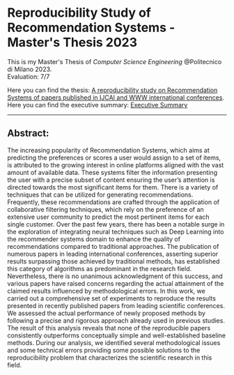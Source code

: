 # Reproducibility Study of Recommendation Systems - Master's Thesis 2023

This is my Master's Thesis of *Computer Science Engineering* @Politecnico di Milano 2023.
<br>
Evaluation: 7/7
 
Here you can find the thesis: [A reproducibility study on Recommendation Systems of papers published in IJCAI and WWW international conferences](A%20reproducibility%20study%20on%20Recommendation%20Systems%20of%20papers%20published%20in%20IJCAI%20and%20WWW%20international%20conferences.pdf).
Here you can find the executive summary: [Executive Summary](Executive%20Summary.pdf)
***


## Abstract:
The increasing popularity of Recommendation Systems, which aims at predicting the preferences or scores a user would assign to a set of items, is attributed to the growing interest in online platforms aligned with the vast amount of available data. These systems filter the information presenting the user with a precise subset of content ensuring the user’s attention is directed towards the most significant items for them.
There is a variety of techniques that can be utilized for generating recommendations.
Frequently, these recommendations are crafted through the application of collaborative filtering techniques, which rely on the preference of an extensive user community to predict the most pertinent items for each single customer.
Over the past few years, there has been a notable surge in the exploration of integrating neural techniques such as Deep Learning into the recommender systems domain to enhance the quality of recommendations compared to traditional approaches.
The publication of numerous papers in leading international conferences, asserting superior results surpassing those achieved by traditional methods, has established this category of algorithms as predominant in the research field. Nevertheless, there is no unanimous acknowledgment of this success, and various papers have raised concerns regarding the actual attainment of the claimed results influenced by methodological errors.
In this work, we carried out a comprehensive set of experiments to reproduce the results presented in recently published papers from leading scientific conferences. We assessed the actual performance of newly proposed methods by following a precise and rigorous approach already used in previous studies.
The result of this analysis reveals that none of the reproducible papers consistently outperforms conceptually simple and well-established baseline methods. During our analysis, we identified several methodological issues and some technical errors providing some possible solutions to the reproducibility problem that characterizes the scientific research in this field.
